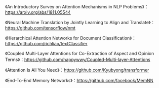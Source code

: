 《An Introductory Survey on Attention Mechanisms in NLP Problems》：https://arxiv.org/abs/1811.05544

《Neural Machine Translation by Jointly Learning to Align and Translate》：https://github.com/tensorflow/nmt

《Hierarchical Attention Networks for Document Classification》：https://github.com/richliao/textClassifier

《Coupled Multi-Layer Attentions for Co-Extraction of Aspect and Opinion Terms》：https://github.com/happywwy/Coupled-Multi-layer-Attentions

《Attention Is All You Need》：https://github.com/Kyubyong/transformer

《End-To-End Memory Networks》：https://github.com/facebook/MemNN
